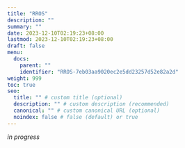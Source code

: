 ```yaml
---
title: "RROS"
description: ""
summary: ""
date: 2023-12-10T02:19:23+08:00
lastmod: 2023-12-10T02:19:23+08:00
draft: false
menu:
  docs:
    parent: ""
    identifier: "RROS-7eb03aa9020ec2e5dd23257d52e82a2d"
weight: 999
toc: true
seo:
  title: "" # custom title (optional)
  description: "" # custom description (recommended)
  canonical: "" # custom canonical URL (optional)
  noindex: false # false (default) or true
---
```


*in progress*